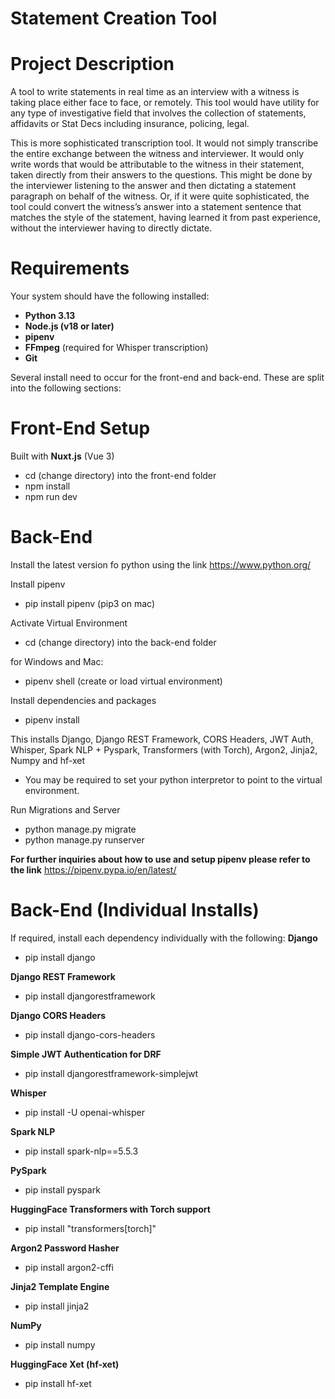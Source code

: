 # Statement Creation Tool

# Project Description
A tool to write statements in real time as an interview with a witness is taking place either face to face, or remotely. This tool would have utility for any type of investigative field that involves the collection of statements, affidavits or Stat Decs including insurance, policing, legal.

This is more sophisticated transcription tool. It would not simply transcribe the entire exchange between the witness and interviewer. It would only write words that would be attributable to the witness in their statement, taken directly from their answers to the questions. This might be done by the interviewer listening to the answer and then dictating a statement paragraph on behalf of the witness. Or, if it were quite sophisticated, the tool could convert the witness’s answer into a statement sentence that matches the style of the statement, having learned it from past experience, without the interviewer having to directly dictate.

# Requirements

Your system should have the following installed:

- **Python 3.13**
- **Node.js (v18 or later)**
- **pipenv**
- **FFmpeg** (required for Whisper transcription)
- **Git**

Several install need to occur for the front-end and back-end. These are split into the following sections:

# Front-End Setup

Built with **Nuxt.js** (Vue 3)
- cd (change directory) into the front-end folder
- npm install
- npm run dev

# Back-End
Install the latest version fo python using the link
https://www.python.org/

Install pipenv
- pip install pipenv (pip3 on mac)

Activate Virtual Environment
- cd (change directory) into the back-end folder

for Windows and Mac:
- pipenv shell (create or load virtual environment)

Install dependencies and packages
- pipenv install

This installs Django, Django REST Framework, CORS Headers, JWT Auth, Whisper, Spark NLP + Pyspark, Transformers (with Torch), Argon2, Jinja2, Numpy and hf-xet

- You may be required to set your python interpretor to point to the virtual environment.

Run Migrations and Server
- python manage.py migrate
- python manage.py runserver

**For further inquiries about how to use and setup pipenv please refer to the link**
https://pipenv.pypa.io/en/latest/

# Back-End (Individual Installs)
If required, install each dependency individually with the following:
**Django**

- pip install django

**Django REST Framework**

- pip install djangorestframework

**Django CORS Headers**

- pip install django-cors-headers

**Simple JWT Authentication for DRF**

- pip install djangorestframework-simplejwt

**Whisper**

- pip install -U openai-whisper

**Spark NLP**

- pip install spark-nlp==5.5.3

**PySpark**

- pip install pyspark

**HuggingFace Transformers with Torch support**

- pip install "transformers[torch]"

**Argon2 Password Hasher**

- pip install argon2-cffi

**Jinja2 Template Engine**

- pip install jinja2

**NumPy**

- pip install numpy

**HuggingFace Xet (hf-xet)**

- pip install hf-xet



